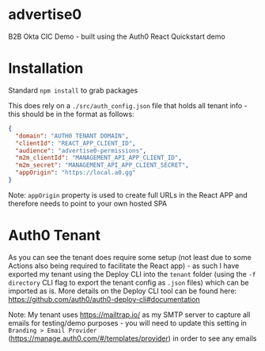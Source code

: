 # advertise0
B2B Okta CIC Demo - built using the Auth0 React Quickstart demo

# Installation
Standard `npm install` to grab packages

This does rely on a `./src/auth_config.json` file that holds all tenant info - this should be in the format as follows:

```json
{
  "domain": "AUTH0 TENANT DOMAIN",
  "clientId": "REACT_APP_CLIENT_ID",
  "audience": "advertise0-permissions",
  "m2m_clientId": "MANAGEMENT_API_APP_CLIENT_ID",
  "m2m_secret": "MANAGEMENT_API_APP_CLIENT_SECRET",
  "appOrigin": "https://local.a0.gg"
}
```

Note: `appOrigin` property is used to create full URLs in the React APP and therefore needs to point to your own hosted SPA

# Auth0 Tenant
As you can see the tenant does require some setup (not least due to some Actions also being required to facilitate the React app) - as such I have exported my tenant using the Deploy CLI into the `tenant` folder (using the `-f directory` CLI flag to export the tenant config as `.json` files) which can be imported as is. More details on the Deploy CLI tool can be found here:  https://github.com/auth0/auth0-deploy-cli#documentation

Note: My tenant uses https://mailtrap.io/ as my SMTP server to capture all emails for testing/demo purposes - you will need to update this setting in `Branding > Email Provider` (https://manage.auth0.com/#/templates/provider) in order to see any emails
